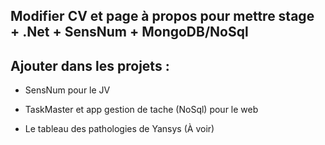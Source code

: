 ## Modifier CV et page à propos pour mettre stage + .Net + SensNum + MongoDB/NoSql

## Ajouter dans les projets :

- SensNum pour le JV

- TaskMaster et app gestion de tache (NoSql) pour le web

- Le tableau des pathologies de Yansys (À voir)
